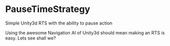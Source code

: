 # PauseTimeStrategy
Simple Unity3d RTS with the ability to pause action

Using the awesome Navigation AI of Unity3d should mean making an RTS is easy. Lets see shall we?

